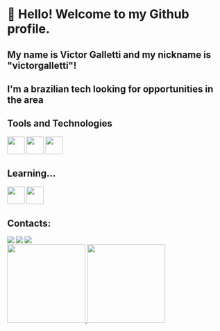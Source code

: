 # 👋 Hello! Welcome to my Github profile.
## My name is Victor Galletti and my nickname is "victorgalletti"!
## I'm a brazilian tech looking for opportunities in the area

<!--
**victorgalletti/victorgalletti** is a ✨ _special_ ✨ repository because its `README.md` (this file) appears on your GitHub profile.

Here are some ideas to get you started:

- 🔭 I’m currently working on ...
- 🌱 I’m currently learning ...
- 👯 I’m looking to collaborate on ...
- 🤔 I’m looking for help with ...
- 💬 Ask me about ...
- 📫 How to reach me: ...
- 😄 Pronouns: ...
- ⚡ Fun fact: ...
-->

## Tools and Technologies
<img loading="lazy" src="https://cdn.jsdelivr.net/gh/devicons/devicon/icons/git/git-original.svg" width="40" height="40"/> 
<img loading="lazy" src="https://cdn.jsdelivr.net/gh/devicons/devicon@latest/icons/github/github-original.svg" width="40" height="40"/> 
<img loading="lazy" src="https://cdn.jsdelivr.net/gh/devicons/devicon@latest/icons/docker/docker-original.svg" width="40" height="40"/>

## Learning...
<img loading="lazy" src="https://cdn.jsdelivr.net/gh/devicons/devicon@latest/icons/javascript/javascript-original.svg" width="40" height="40"/>          
<img loading="lazy" src="https://cdn.jsdelivr.net/gh/devicons/devicon/icons/linux/linux-original.svg" width="40" height="40"/>

## Contacts:
<div>
<a href="https://instagram.com/vgalletti" target="_blank"><img loading="lazy" src="https://img.shields.io/badge/-Instagram-%23E4405F?style=for-the-badge&logo=instagram&logoColor=white" target="_blank"></a>
<a href = "mailto:victors.galletti@gmail.com"><img loading="lazy" src="https://img.shields.io/badge/Gmail-D14836?style=for-the-badge&logo=gmail&logoColor=white" target="_blank"></a>
<a href="https://www.linkedin.com/in/victor-galletti" target="_blank"><img loading="lazy" src="https://img.shields.io/badge/-LinkedIn-%230077B5?style=for-the-badge&logo=linkedin&logoColor=white" target="_blank"></a>   
</div>

<div>
<a href="https://github.com/victorgalletti">
<img loading="lazy" height="180em" src="https://github-readme-stats.vercel.app/api/top-langs/?username=victorgalletti&layout=compact&langs_count=7&theme=dracula"/>
<img loading="lazy" height="180em" src="https://github-readme-stats.vercel.app/api?username=victorgalletti&show_icons=true&theme=dracula&include_all_commits=true&count_private=true"/>
</div>

